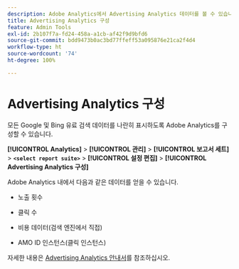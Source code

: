 ```yaml
---
description: Adobe Analytics에서 Advertising Analytics 데이터를 볼 수 있습니다.
title: Advertising Analytics 구성
feature: Admin Tools
exl-id: 2b107f7a-fd24-458a-a1cb-af42f9d9bfd6
source-git-commit: bdd9473b0ac3bd77ffeff53a095876e21ca2f4d4
workflow-type: ht
source-wordcount: '74'
ht-degree: 100%

---
```


# Advertising Analytics 구성

모든 Google 및 Bing 유료 검색 데이터를 나란히 표시하도록 Adobe Analytics를 구성할 수 있습니다.

**[!UICONTROL Analytics]** > **[!UICONTROL 관리]** > **[!UICONTROL 보고서 세트]** > **`<select report suite>`** > **[!UICONTROL 설정 편집]** > **[!UICONTROL Advertising Analytics 구성]**

Adobe Analytics 내에서 다음과 같은 데이터를 얻을 수 있습니다.

* 노출 횟수

* 클릭 수

* 비용 데이터(검색 엔진에서 직접)

* AMO ID 인스턴스(클릭 인스턴스)

자세한 내용은 [Advertising Analytics 안내서](/help/integrate/c-advertising-analytics/overview.md)를 참조하십시오.
